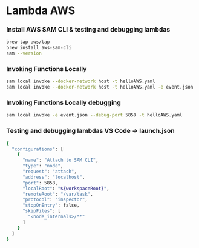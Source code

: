 # Lambda AWS

### Install AWS SAM CLI & testing and debugging lambdas
```sh
brew tap aws/tap
brew install aws-sam-cli
sam --version
```
### Invoking Functions Locally
```sh
sam local invoke --docker-network host -t helloAWS.yaml
sam local invoke --docker-network host -t helloAWS.yaml -e event.json
```
### Invoking Functions Locally debugging
```sh
sam local invoke -e event.json --debug-port 5858 -t helloAWS.yaml
```
### Testing and debugging lambdas VS Code => launch.json
```sh
{
  "configurations": [
    {
      "name": "Attach to SAM CLI",
      "type": "node",
      "request": "attach",
      "address": "localhost",
      "port": 5858,
      "localRoot": "${workspaceRoot}",
      "remoteRoot": "/var/task",
      "protocol": "inspector",
      "stopOnEntry": false,
      "skipFiles": [
        "<node_internals>/**"
      ]
    }
  ]
}
```
